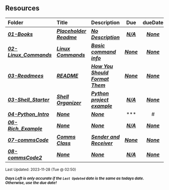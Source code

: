 ## Resources

| Folder | Title | Description | Due | dueDate |  |
|:------|:------|:------|:-----:|:-----:|-----|
| ***<a href="https://github.com/rugbyprof/5143-Operating-Systems/tree/master/Resources/01-Books">01-Books</a>*** | ***<a href="https://github.com/rugbyprof/5143-Operating-Systems/tree/master/Resources/01-Books"> Placeholder Readme </a>*** | ***<a href="https://github.com/rugbyprof/5143-Operating-Systems/tree/master/Resources/01-Books"> No Description</a>*** | ***<a href="https://github.com/rugbyprof/5143-Operating-Systems/tree/master/Resources/01-Books">N/A</a>*** | ***<a href="https://github.com/rugbyprof/5143-Operating-Systems/tree/master/Resources/01-Books">None</a>*** |  |
| ***<a href="https://github.com/rugbyprof/5143-Operating-Systems/tree/master/Resources/02-Linux_Commands">02-Linux_Commands</a>*** | ***<a href="https://github.com/rugbyprof/5143-Operating-Systems/tree/master/Resources/02-Linux_Commands"> Linux Commands </a>*** | ***<a href="https://github.com/rugbyprof/5143-Operating-Systems/tree/master/Resources/02-Linux_Commands"> Basic command info</a>*** | ***<a href="https://github.com/rugbyprof/5143-Operating-Systems/tree/master/Resources/02-Linux_Commands"> None</a>*** | ***<a href="https://github.com/rugbyprof/5143-Operating-Systems/tree/master/Resources/02-Linux_Commands">None</a>*** |  |
| ***<a href="https://github.com/rugbyprof/5143-Operating-Systems/tree/master/Resources/03-Readmees">03-Readmees</a>*** | ***<a href="https://github.com/rugbyprof/5143-Operating-Systems/tree/master/Resources/03-Readmees"> README </a>*** | ***<a href="https://github.com/rugbyprof/5143-Operating-Systems/tree/master/Resources/03-Readmees"> How You Should Format Them</a>*** | ***<a href="https://github.com/rugbyprof/5143-Operating-Systems/tree/master/Resources/03-Readmees"> None</a>*** | ***<a href="https://github.com/rugbyprof/5143-Operating-Systems/tree/master/Resources/03-Readmees">None</a>*** |  |
| ***<a href="https://github.com/rugbyprof/5143-Operating-Systems/tree/master/Resources/03-Shell_Starter">03-Shell_Starter</a>*** | ***<a href="https://github.com/rugbyprof/5143-Operating-Systems/tree/master/Resources/03-Shell_Starter"> Shell Organizer </a>*** | ***<a href="https://github.com/rugbyprof/5143-Operating-Systems/tree/master/Resources/03-Shell_Starter"> Python project example</a>*** | ***<a href="https://github.com/rugbyprof/5143-Operating-Systems/tree/master/Resources/03-Shell_Starter">N/A</a>*** | ***<a href="https://github.com/rugbyprof/5143-Operating-Systems/tree/master/Resources/03-Shell_Starter">None</a>*** |  |
| ***<a href="https://github.com/rugbyprof/5143-Operating-Systems/tree/master/Resources/04-Python_Intro">04-Python_Intro</a>*** | ***<a href="https://github.com/rugbyprof/5143-Operating-Systems/tree/master/Resources/04-Python_Intro">None</a>*** | ***<a href="https://github.com/rugbyprof/5143-Operating-Systems/tree/master/Resources/04-Python_Intro">None</a>*** | ***<a href="https://github.com/rugbyprof/5143-Operating-Systems/tree/master/Resources/04-Python_Intro">| #   | File                                                 | Description |</a>*** | ***<a href="https://github.com/rugbyprof/5143-Operating-Systems/tree/master/Resources/04-Python_Intro">None</a>*** |  |
| ***<a href="https://github.com/rugbyprof/5143-Operating-Systems/tree/master/Resources/06-Rich_Example">06-Rich_Example</a>*** | ***<a href="https://github.com/rugbyprof/5143-Operating-Systems/tree/master/Resources/06-Rich_Example">None</a>*** | ***<a href="https://github.com/rugbyprof/5143-Operating-Systems/tree/master/Resources/06-Rich_Example">None</a>*** | ***<a href="https://github.com/rugbyprof/5143-Operating-Systems/tree/master/Resources/06-Rich_Example">N/A</a>*** | ***<a href="https://github.com/rugbyprof/5143-Operating-Systems/tree/master/Resources/06-Rich_Example">None</a>*** |  |
| ***<a href="https://github.com/rugbyprof/5143-Operating-Systems/tree/master/Resources/07-commsCode">07-commsCode</a>*** | ***<a href="https://github.com/rugbyprof/5143-Operating-Systems/tree/master/Resources/07-commsCode"> Comms Class </a>*** | ***<a href="https://github.com/rugbyprof/5143-Operating-Systems/tree/master/Resources/07-commsCode"> Sender and Receiver</a>*** | ***<a href="https://github.com/rugbyprof/5143-Operating-Systems/tree/master/Resources/07-commsCode"> None</a>*** | ***<a href="https://github.com/rugbyprof/5143-Operating-Systems/tree/master/Resources/07-commsCode">None</a>*** |  |
| ***<a href="https://github.com/rugbyprof/5143-Operating-Systems/tree/master/Resources/08-commsCode2">08-commsCode2</a>*** | ***<a href="https://github.com/rugbyprof/5143-Operating-Systems/tree/master/Resources/08-commsCode2">None</a>*** | ***<a href="https://github.com/rugbyprof/5143-Operating-Systems/tree/master/Resources/08-commsCode2">None</a>*** | ***<a href="https://github.com/rugbyprof/5143-Operating-Systems/tree/master/Resources/08-commsCode2">N/A</a>*** | ***<a href="https://github.com/rugbyprof/5143-Operating-Systems/tree/master/Resources/08-commsCode2">None</a>*** |  |

<sup>Last Updated: 2023-11-28 (Tue @ 02:50)</sup> 

<sup>***Days Left is only accurate if the `Last Updated` date is the same as todays date. Otherwise, use the due date!***</sup> 